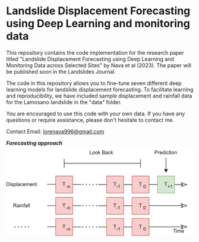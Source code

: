 # Landslide Displacement Forecasting using Deep Learning and monitoring data

This repository contains the code implementation for the research paper titled "Landslide Displacement Forecasting using Deep Learning and Monitoring Data across Selected Sites" by Nava et al (2023). The paper will be published soon in the Landslides Journal.

The code in this repository allows you to fine-tune seven different deep learning models for landslide displacement forecasting. To facilitate learning and reproducibility, we have included sample displacement and rainfall data for the Lamosano landslide in the "data" folder. 

You are encouraged to use this code with your own data. If you have any questions or require assistance, please don't hesitate to contact me.

Contact Email: lorenava996@gmail.com

***Forecasting approach***
![Forecasting approach](https://github.com/lorenzonava96/Landslide-Displacement-Forecasting-using-seven-Deep-Learning-architectures-and-monitoring-data/blob/main/Images/LookBack.png)
